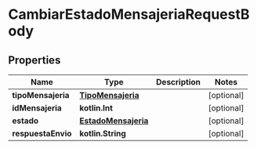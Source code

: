
# CambiarEstadoMensajeriaRequestBody

## Properties
Name | Type | Description | Notes
------------ | ------------- | ------------- | -------------
**tipoMensajeria** | [**TipoMensajeria**](TipoMensajeria.md) |  |  [optional]
**idMensajeria** | **kotlin.Int** |  |  [optional]
**estado** | [**EstadoMensajeria**](EstadoMensajeria.md) |  |  [optional]
**respuestaEnvio** | **kotlin.String** |  |  [optional]



